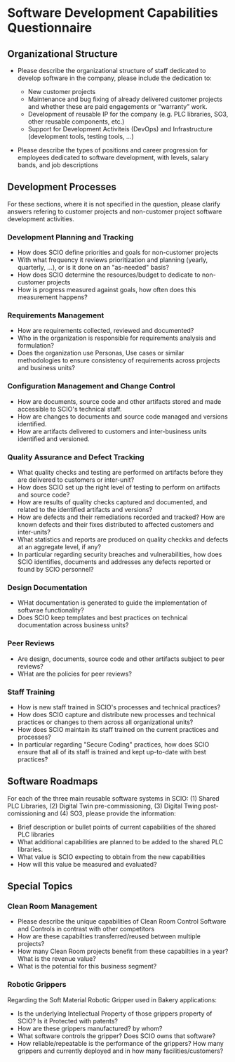 # Software Development Capabilities Questionnaire

## Organizational Structure

* Please describe the organizational structure of staff dedicated to develop software in the company, please include the dedication to:

  * New customer projects
  * Maintenance and bug fixing of already delivered customer projects and whether these are paid engagements or “warranty” work.
  * Development of reusable IP for the company (e.g. PLC libraries, SO3, other reusable components, etc.)
  * Support for Development Activiteis (DevOps) and Infrastructure (development tools, testing tools, ...)

* Please describe the types of positions and career progression for employees dedicated to software development, with levels, salary bands, and job descriptions

## Development Processes

For these sections, where it is not specified in the question, please clarify answers refering to customer projects and non-customer project software development activities.

### Development Planning and Tracking

* How does SCIO define priorities and goals for non-customer projects
* With what frequency it reviews prioritization and planning (yearly, quarterly, ...), or is it done on an "as-needed" basis?
* How does SCIO determine the resources/budget to dedicate to non-customer projects
* How is progress measured against goals, how often does this measurement happens?

### Requirements Management

* How are requirements collected, reviewed and documented?
* Who in the organization is responsible for requirements analysis and formulation?
* Does the organization use Personas, Use cases or similar methodologies to ensure consistency of requirements across projects and business units?

### Configuration Management and Change Control

* How are documents, source code and other artifacts stored and made accessible to SCIO's technical staff.
* How are changes to documents and source code managed and versions identified.
* How are artifacts delivered to customers and inter-business units identified and versioned.

### Quality Assurance and Defect Tracking

* What quality checks and testing are performed on artifacts before they are delivered to customers or inter-unit?
* How does SCIO set up the right level of testing to perform on artifacts and source code?
* How are results of quality checks captured and documented, and related to the identified artifacts and versions?
* How are defects and their remediations recorded and tracked? How are known defects and their fixes distributed to affected customers and inter-units?
* What statistics and reports are produced on quality checkks and defects at an aggregate level, if any?
* In particular regarding security breaches and vulnerabilities, how does SCIO identifies, documents and addresses any defects reported or found by SCIO personnel?

### Design Documentation

* WHat documentation is generated to guide the implementation of softwrae functionality?
* Does SCIO keep templates and best practices on technical documentation across business units?

### Peer Reviews

* Are design, documents, source code and other artifacts subject to peer reviews?
* WHat are the policies for peer reviews?

### Staff Training

* How is new staff trained in SCIO's processes and technical practices?
* How does SCIO capture and distribute new processes and technical practices or changes to them across all organizational units?
* How does SCIO maintain its staff trained on the current practices and processes?
* In particular regarding "Secure Coding" practices, how does SCIO ensure that all of its staff is trained and kept up-to-date with best practices?

## Software Roadmaps

For each of the three main reusable software systems in SCIO: (1) Shared PLC Libraries, (2) Digital Twin pre-commissioning, (3) Digital Twing post-comissioning and (4) SO3, please provide the information:

* Brief description or bullet points of current capabilities of the shared PLC libraries
* What additional capabilities are planned to be added to the shared PLC libraries.
* What value is SCIO expecting to obtain from the new capabilities
* How will this value be measured and evaluated?

## Special Topics

### Clean Room Management

* Please describe the unique capabilities of Clean Room Control Software and Controls in contrast with other competitors
* How are these capabilties transferred/reused between multiple projects?
* How many Clean Room projects benefit from these capabilties in a year? What is the revenue value?
* What is the potential for this business segment?

### Robotic Grippers

Regarding the Soft Material Robotic Gripper used in Bakery applications:

* Is the underlying Intellectual Property of those grippers property of SCIO? Is it Protected with patents?
* How are these grippers manufactured? by whom?
* What software controls the gripper? Does SCIO owns that software?
* How reliable/repeatable is the performance of the grippers? How many grippers and currently deployed and in how many facilities/customers?
